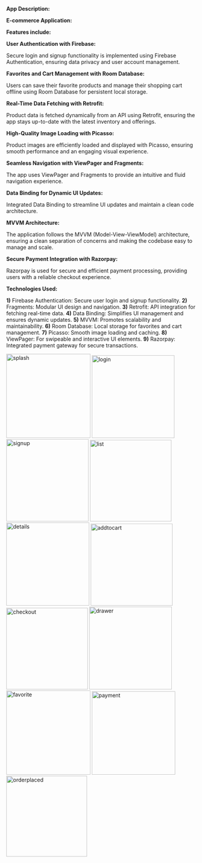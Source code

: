 **App Description:**

**E-commerce Application:**

**Features include:**

**User Authentication with Firebase:**

Secure login and signup functionality is implemented using Firebase Authentication, ensuring data privacy and user account management.

**Favorites and Cart Management with Room Database:**

Users can save their favorite products and manage their shopping cart offline using Room Database for persistent local storage.

**Real-Time Data Fetching with Retrofit:**

Product data is fetched dynamically from an API using Retrofit, ensuring the app stays up-to-date with the latest inventory and offerings.

**High-Quality Image Loading with Picasso:**

Product images are efficiently loaded and displayed with Picasso, ensuring smooth performance and an engaging visual experience.

**Seamless Navigation with ViewPager and Fragments:**

The app uses ViewPager and Fragments to provide an intuitive and fluid navigation experience.

**Data Binding for Dynamic UI Updates:**

Integrated Data Binding to streamline UI updates and maintain a clean code architecture.

**MVVM Architecture:**

The application follows the MVVM (Model-View-ViewModel) architecture, ensuring a clean separation of concerns and making the codebase easy to manage and scale.

**Secure Payment Integration with Razorpay:**

Razorpay is used for secure and efficient payment processing, providing users with a reliable checkout experience.

**Technologies Used:**

**1)** Firebase Authentication: Secure user login and signup functionality.
**2)** Fragments: Modular UI design and navigation.
**3)** Retrofit: API integration for fetching real-time data.
**4)** Data Binding: Simplifies UI management and ensures dynamic updates.
**5)** MVVM: Promotes scalability and maintainability.
**6)** Room Database: Local storage for favorites and cart management.
**7)** Picasso: Smooth image loading and caching.
**8)** ViewPager: For swipeable and interactive UI elements.
**9)** Razorpay: Integrated payment gateway for secure transactions.

<img width="223" alt="splash" src="https://github.com/user-attachments/assets/e803c13d-b6b4-4746-9490-63153db12fe8" />
<img width="219" alt="login" src="https://github.com/user-attachments/assets/073426b0-8679-4f52-9922-1957d0c16f35" />
<img width="218" alt="signup" src="https://github.com/user-attachments/assets/7c7ece87-7574-43f6-98bd-5668b54580be" />
<img width="216" alt="list" src="https://github.com/user-attachments/assets/bb60ec8a-e052-4a4c-8a09-d937499efde3" />
<img width="220" alt="details" src="https://github.com/user-attachments/assets/14e9742e-fb44-4b54-8040-444933f41dd2" />
<img width="217" alt="addtocart" src="https://github.com/user-attachments/assets/8ef29ff4-3062-46db-a4b8-436240e144d4" />
<img width="216" alt="checkout" src="https://github.com/user-attachments/assets/0e0d6bd6-5958-4bb6-b9bf-029aa0129c90" />
<img width="219" alt="drawer" src="https://github.com/user-attachments/assets/ee889611-0dd1-40bb-8945-55e61fca9207" />
<img width="223" alt="favorite" src="https://github.com/user-attachments/assets/3b995663-d038-4f7e-b1f0-46c9ae7ef124" />
<img width="221" alt="payment" src="https://github.com/user-attachments/assets/3ba9a728-b6ed-485b-bd92-a182622fbb9d" />
<img width="214" alt="orderplaced" src="https://github.com/user-attachments/assets/d015296b-372a-4027-ab4a-fff85861888d" />












